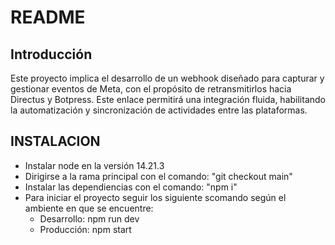 # README




## Introducción
Este proyecto implica el desarrollo de un webhook diseñado para capturar y gestionar eventos de Meta, con el propósito de retransmitirlos hacia Directus y Botpress. Este enlace permitirá una integración fluida, habilitando la automatización y sincronización de actividades entre las plataformas.


## INSTALACION
 
* Instalar node en la versión 14.21.3
* Dirigirse a la rama principal con el comando: "git checkout main"
* Instalar las dependiencias con el comando: "npm i"
* Para iniciar el proyecto seguir los siguiente scomando según el ambiente en que se encuentre: 
  - Desarrollo: npm run dev
  - Producción: npm start